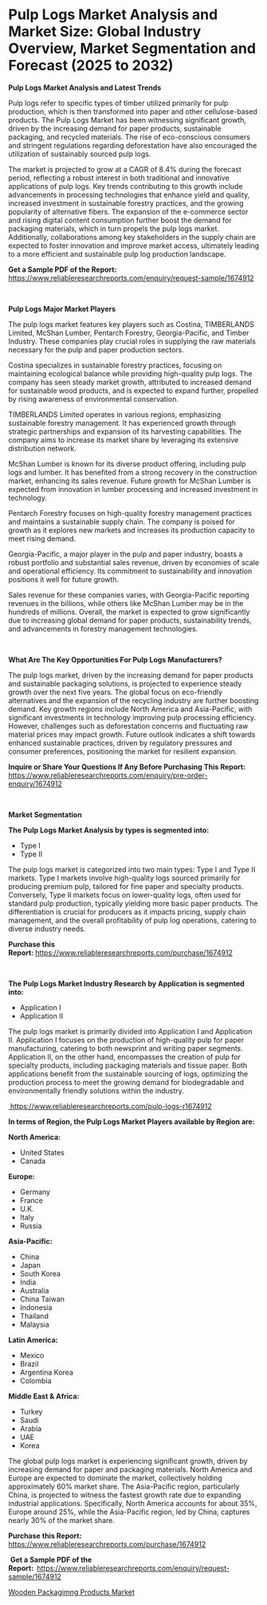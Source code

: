 <p><h1>Pulp Logs Market Analysis and Market Size: Global Industry Overview, Market Segmentation and Forecast (2025 to 2032)</h1></p><p><strong>Pulp Logs Market Analysis and Latest Trends</strong></p>
<p><p>Pulp logs refer to specific types of timber utilized primarily for pulp production, which is then transformed into paper and other cellulose-based products. The Pulp Logs Market has been witnessing significant growth, driven by the increasing demand for paper products, sustainable packaging, and recycled materials. The rise of eco-conscious consumers and stringent regulations regarding deforestation have also encouraged the utilization of sustainably sourced pulp logs.</p><p>The market is projected to grow at a CAGR of 8.4% during the forecast period, reflecting a robust interest in both traditional and innovative applications of pulp logs. Key trends contributing to this growth include advancements in processing technologies that enhance yield and quality, increased investment in sustainable forestry practices, and the growing popularity of alternative fibers. The expansion of the e-commerce sector and rising digital content consumption further boost the demand for packaging materials, which in turn propels the pulp logs market. Additionally, collaborations among key stakeholders in the supply chain are expected to foster innovation and improve market access, ultimately leading to a more efficient and sustainable pulp log production landscape.</p></p>
<p><strong>Get a Sample PDF of the Report:&nbsp;</strong> <a href="https://www.reliableresearchreports.com/enquiry/request-sample/1674912?utm_campaign=2290&utm_medium=2&utm_source=Github&utm_content=ia&utm_term=25032025&utm_id=pulp-logs">https://www.reliableresearchreports.com/enquiry/request-sample/1674912</a></p>
<p>&nbsp;</p>
<p><strong>Pulp Logs Major Market Players</strong></p>
<p><p>The pulp logs market features key players such as Costina, TIMBERLANDS Limited, McShan Lumber, Pentarch Forestry, Georgia-Pacific, and Timber Industry. These companies play crucial roles in supplying the raw materials necessary for the pulp and paper production sectors.</p><p>Costina specializes in sustainable forestry practices, focusing on maintaining ecological balance while providing high-quality pulp logs. The company has seen steady market growth, attributed to increased demand for sustainable wood products, and is expected to expand further, propelled by rising awareness of environmental conservation.</p><p>TIMBERLANDS Limited operates in various regions, emphasizing sustainable forestry management. It has experienced growth through strategic partnerships and expansion of its harvesting capabilities. The company aims to increase its market share by leveraging its extensive distribution network.</p><p>McShan Lumber is known for its diverse product offering, including pulp logs and lumber. It has benefited from a strong recovery in the construction market, enhancing its sales revenue. Future growth for McShan Lumber is expected from innovation in lumber processing and increased investment in technology.</p><p>Pentarch Forestry focuses on high-quality forestry management practices and maintains a sustainable supply chain. The company is poised for growth as it explores new markets and increases its production capacity to meet rising demand.</p><p>Georgia-Pacific, a major player in the pulp and paper industry, boasts a robust portfolio and substantial sales revenue, driven by economies of scale and operational efficiency. Its commitment to sustainability and innovation positions it well for future growth.</p><p>Sales revenue for these companies varies, with Georgia-Pacific reporting revenues in the billions, while others like McShan Lumber may be in the hundreds of millions. Overall, the market is expected to grow significantly due to increasing global demand for paper products, sustainability trends, and advancements in forestry management technologies.</p></p>
<p>&nbsp;</p>
<p><strong>What Are The Key Opportunities For Pulp Logs Manufacturers?</strong></p>
<p><p>The pulp logs market, driven by the increasing demand for paper products and sustainable packaging solutions, is projected to experience steady growth over the next five years. The global focus on eco-friendly alternatives and the expansion of the recycling industry are further boosting demand. Key growth regions include North America and Asia-Pacific, with significant investments in technology improving pulp processing efficiency. However, challenges such as deforestation concerns and fluctuating raw material prices may impact growth. Future outlook indicates a shift towards enhanced sustainable practices, driven by regulatory pressures and consumer preferences, positioning the market for resilient expansion.</p></p>
<p><strong>Inquire or Share Your Questions If Any Before Purchasing This Report:</strong> <a href="https://www.reliableresearchreports.com/enquiry/pre-order-enquiry/1674912?utm_campaign=2290&utm_medium=2&utm_source=Github&utm_content=ia&utm_term=25032025&utm_id=pulp-logs">https://www.reliableresearchreports.com/enquiry/pre-order-enquiry/1674912</a></p>
<p>&nbsp;</p>
<p><strong>Market Segmentation</strong></p>
<p><strong>The Pulp Logs Market Analysis by types is segmented into:</strong></p>
<p><ul><li>Type I</li><li>Type II</li></ul></p>
<p><p>The pulp logs market is categorized into two main types: Type I and Type II markets. Type I markets involve high-quality logs sourced primarily for producing premium pulp, tailored for fine paper and specialty products. Conversely, Type II markets focus on lower-quality logs, often used for standard pulp production, typically yielding more basic paper products. The differentiation is crucial for producers as it impacts pricing, supply chain management, and the overall profitability of pulp log operations, catering to diverse industry needs.</p></p>
<p><strong>Purchase this Report:&nbsp;</strong><a href="https://www.reliableresearchreports.com/purchase/1674912?utm_campaign=2290&utm_medium=2&utm_source=Github&utm_content=ia&utm_term=25032025&utm_id=pulp-logs">https://www.reliableresearchreports.com/purchase/1674912</a></p>
<p>&nbsp;</p>
<p><strong>The Pulp Logs Market Industry Research by Application is segmented into:</strong></p>
<p><ul><li>Application I</li><li>Application II</li></ul></p>
<p><p>The pulp logs market is primarily divided into Application I and Application II. Application I focuses on the production of high-quality pulp for paper manufacturing, catering to both newsprint and writing paper segments. Application II, on the other hand, encompasses the creation of pulp for specialty products, including packaging materials and tissue paper. Both applications benefit from the sustainable sourcing of logs, optimizing the production process to meet the growing demand for biodegradable and environmentally friendly solutions within the industry.</p></p>
<p><a href="https://www.reliableresearchreports.com/pulp-logs-r1674912?utm_campaign=2290&utm_medium=2&utm_source=Github&utm_content=ia&utm_term=25032025&utm_id=pulp-logs">&nbsp;https://www.reliableresearchreports.com/pulp-logs-r1674912</a></p>
<p><strong>In terms of Region, the Pulp Logs Market Players available by Region are:</strong></p>
<p>
    <p> <strong> North America: </strong>
        <ul>
            <li>United States</li>
            <li>Canada</li>
        </ul>
        </p> 
    <p> <strong> Europe: </strong>
        <ul>
            <li>Germany</li>
            <li>France</li>
            <li>U.K.</li>
            <li>Italy</li>
            <li>Russia</li>
        </ul>
        </p> 
    <p> <strong> Asia-Pacific: </strong>
        <ul>
            <li>China</li>
            <li>Japan</li>
            <li>South Korea</li>
            <li>India</li>
            <li>Australia</li>
            <li>China Taiwan</li>
            <li>Indonesia</li>
            <li>Thailand</li>
            <li>Malaysia</li>
        </ul>
        </p> 
    <p> <strong> Latin America: </strong>
        <ul>
            <li>Mexico</li>
            <li>Brazil</li>
            <li>Argentina Korea</li>
            <li>Colombia</li>
        </ul>
        </p> 
    <p> <strong> Middle East & Africa: </strong>
        <ul>
            <li>Turkey</li>
            <li>Saudi</li>
            <li>Arabia</li>
            <li>UAE</li>
            <li>Korea</li>
        </ul>
    </p>
    </p>
<p><p>The global pulp logs market is experiencing significant growth, driven by increasing demand for paper and packaging materials. North America and Europe are expected to dominate the market, collectively holding approximately 60% market share. The Asia-Pacific region, particularly China, is projected to witness the fastest growth rate due to expanding industrial applications. Specifically, North America accounts for about 35%, Europe around 25%, while the Asia-Pacific region, led by China, captures nearly 30% of the market share.</p></p>
<p><strong>Purchase this Report: </strong><a href="https://www.reliableresearchreports.com/purchase/1674912?utm_campaign=2290&utm_medium=2&utm_source=Github&utm_content=ia&utm_term=25032025&utm_id=pulp-logs">https://www.reliableresearchreports.com/purchase/1674912</a></p>
<p>&nbsp;<strong>Get a Sample PDF of the Report:&nbsp;&nbsp;</strong><a href="https://www.reliableresearchreports.com/enquiry/request-sample/1674912?utm_campaign=2290&utm_medium=2&utm_source=Github&utm_content=ia&utm_term=25032025&utm_id=pulp-logs">https://www.reliableresearchreports.com/enquiry/request-sample/1674912</a></p>
<p><strong></strong></p>
<p><p><a href="https://github.com/klindsey95/Market-Research-Report-List-1/blob/main/wooden-packagimng-products-market.md?utm_campaign=2290&utm_medium=2&utm_source=Github&utm_content=ia&utm_term=25032025&utm_id=pulp-logs">Wooden Packagimng Products Market</a></p></p>